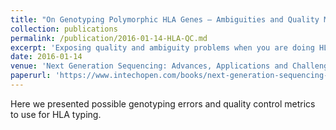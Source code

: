 ```yaml
---
title: "On Genotyping Polymorphic HLA Genes — Ambiguities and Quality Measures Using NGS"
collection: publications
permalink: /publication/2016-01-14-HLA-QC.md
excerpt: 'Exposing quality and ambiguity problems when you are doing HLA typing by NGS'
date: 2016-01-14
venue: 'Next Generation Sequencing: Advances, Applications and Challenges, Ed. J. Kulski'
paperurl: 'https://www.intechopen.com/books/next-generation-sequencing-advances-applications-and-challenges/on-genotyping-polymorphic-hla-genes-ambiguities-and-quality-measures-using-ngs'
---
```


Here we presented possible genotyping errors and quality control metrics to use for HLA typing.
